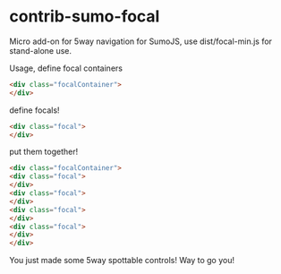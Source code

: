# contrib-sumo-focal
Micro add-on for 5way navigation for SumoJS, use dist/focal-min.js for stand-alone use.

Usage, define focal containers
```html
<div class="focalContainer">
</div>
```

define focals!
```html
<div class="focal">
</div>
```

put them together!
```html
<div class="focalContainer">
<div class="focal">
</div>
<div class="focal">
</div>
<div class="focal">
</div>
<div class="focal">
</div>
</div>
```

You just made some 5way spottable controls! Way to go you!